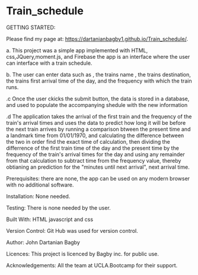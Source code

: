 # Train_schedule

GETTING STARTED:



Please find my page at: https://dartanianbagby1.github.io/Train_schedule/.


a. This project was a simple app implemented with HTML, css,JQuery,moment.js, and Firebase the app is an interface where the user can interface with a train schedule.

b. The user can enter data such as , the trains name , the trains destination,  the trains first arrival time of the  day, and the frequency with which the train runs.

.c Once the user ckicks the submit button,  the data is stored in a database, and used to populate the accompanying shedule with the new information

.d The application takes the arrival of the first train and the frequency of the train's arrival times and uses the data to predict how long it will be before the next train arrives by running a comparison btween the present time and a landmark time from 01/01/1970, and calculating the difference between the two in order find the exact time of calculation, then dividing the differrence of the first train time of the day and the present time by the frequency of the train's arrival times for the day and using any remainder from that calculation to subtract time from the frequency value, thereby obtianing  an prediction for the "minutes until next arrival", next arrival time.

Prerequisites: there are none, the app can be used on any modern browser with no additional software.

Installation: None needed.

Testing: There is none needed by the user.

Built With: HTML javascript and css

Version Control: Git Hub was used for version control.

Author: John Dartanian Bagby

Licences: This project is licenced by Bagby inc. for public use.

Acknowledgements: All the team at UCLA.Bootcamp for their support.
